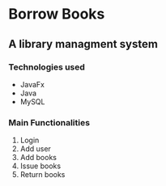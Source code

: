 # Borrow Books 
## A library managment system
### Technologies used
* JavaFx
* Java
* MySQL

### Main Functionalities 
1. Login
2. Add user
3. Add books
4. Issue books
5. Return books
